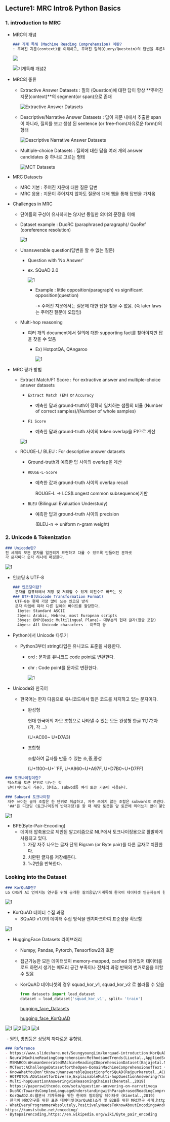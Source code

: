 ## Lecture1: MRC Intro& Python Basics

### 1. introduction to MRC

- MRC의 개념

  ```markdown
  ### 기계 독해 (Machine Reading Comprehension) 이란?
  : 주어진 지문(context)를 이해하고, 주어진 질의(Query/Questoin)의 답변을 추론하는 문제
  ```

  ![](https://user-images.githubusercontent.com/87477828/136885985-22ebf20e-cfa9-40b7-92e7-338bee4bcd01.png)

  ![기계독해 개념2](https://user-images.githubusercontent.com/87477828/136885992-547804d6-cbb8-48c7-a228-51fb2d5be9c8.png)

- MRC의 종류

  - Extractive Answer Datasets : 질의 (Question)에 대한 답이 항상 **주어진 지문(context)**의 segment(or span)으로 존재

    ![Extractive Answer Datasets](https://user-images.githubusercontent.com/87477828/136887032-af863cbf-2cc2-4c40-bb4d-45d977cd3b12.png)

  - Descriptive/Narrative Answer Datasets : 답이 지문 내에서 추출한 span이 아니라, 질의를 보고 생성 된 sentence (or free-from(자유로운 form))의 형태

    ![Descriptive Narrative Answer Datasets](https://user-images.githubusercontent.com/87477828/136887030-123b5de6-19ec-4275-a21c-5d2872b274d3.png)

  - Multiple-choice Datasets : 질의에 대한 답을 여러 개의 answer candidates 중 하나로 고르는 형태

    ![MCT Datasets](https://user-images.githubusercontent.com/87477828/136887034-305da3f7-3fce-413a-89f1-ca07f2f4ee36.png)

- MRC Datasets
  - MRC 기본 : 주어진 지문에 대한 질문 답변
  - MRC 응용 : 지문이 주어지지 않아도 질문에 대해 웹을 통해 답변을 가져옴

- Challenges in MRC

  - 단어들의 구성이 유사하지는 않지만 동일한 의미의 문장을 이해

  - Dataset example : DuoRC (paraphrased paragraph)/ QuoRef (coreference resolution)

    ![1](https://user-images.githubusercontent.com/87477828/136887583-63c6ead9-6add-4a39-99f3-59fe928d85ce.png)

  - Unanswerable question(답변을 할 수 없는 질문)

    - Question with 'No Answer'

    - ex. SQuAD 2.0

      ![1](https://user-images.githubusercontent.com/87477828/136887739-a47b5ecd-710c-4a14-9779-fdc0834e2173.png)

       - Example : little opposition(paragraph) vs significant opposition(question)

         -> 주어진 지문에서는 질문에 대한 답을 찾을 수 없음. (즉 later laws는 주어진 질문에 오답임)

  - Multi-hop reasoning

    - 여러 개의 document에서 질의에 대한 supporting fact를 찾아야지만 답을 찾을 수 있음

      - Ex) HotpotQA, QAngaroo

        ![1](https://user-images.githubusercontent.com/87477828/136888169-654ed89e-f375-448e-9696-ce7cfa7892be.png)

- MRC 평가 방법

  - Extract Match/F1 Score : For extractive answer and multiple-choice answer datasets

    - `Extract Match (EM)` or `Accuracy`
      - 예측한 답과 ground-truth이 정확히 일치하는 샘플의 비율 (Number of correct samples)/(Number of whole samples)

    - `F1 Score`
      - 예측한 답과 ground-truth 사이의 token overlap을 F1으로 계산

    ![1](https://user-images.githubusercontent.com/87477828/136888443-151be21f-172f-4a71-8060-e7e94e4627bd.png)

  - ROUGE-L/ BLEU : For descriptive answer datasets

    - Ground-truth과 예측한 답 사이의 overlap을 계산

    - `ROUGE-L-Score`

      - 예측한 값과 ground-truth 사이의 overlap recall

        ROUGE-L -> LCS(Longest common subsequence)기반

    - `BLEU` (Bilingual Evaluation Understudy)

      - 예측한 답과 ground-truth 사이의 precision

        (BLEU-n => uniform n-gram weight)



### 2. Unicode & Tokenization

```markdown
### Unicode란?
전 세계의 모든 문자를 일관되게 표현하고 다룰 수 있도록 만들어진 문자셋
각 문자마다 숫자 하나에 매핑한다.
```

![1](https://user-images.githubusercontent.com/87477828/136889106-b06899ab-c38b-402d-b920-14c31b19ceaf.png)

- 인코딩 & UTF-8

  ```markdown
  ### 인코딩이란?
   문자를 컴퓨터에서 저장 및 처리할 수 있게 이진수로 바꾸는 것
  ### UTF-8(Unicode Transformation Format)
   UTF-8는 현재 가장 많이 쓰는 인코딩 방식
   문자 타입에 따라 다른 길이의 바이트를 할당한다.
   	1byte: Standard ASCII
   	2byes: Arabic, Hebrew, most European scripts
   	3byes: BMP(Basic Multilingual Plane)- 대부분의 현대 글자(한글 포함)
   	4byes: All Unicode characters - 이모지 등
  ```

- Python에서 Unicode 다루기

  - Python3부터 string타입은 유니코드 표준을 사용한다.

    - ord : 문자를 유니코드 code point로 변환한다.

    - chr : Code point를 문자로 변환한다.

      ![1](https://user-images.githubusercontent.com/87477828/136889790-052961ca-e6f8-42d7-92c1-a7bae1951805.png)

- Unicode와 한국어

  - 한국어는 한자 다음으로 유니코드에서 많은 코드를 차지하고 있는 문자이다.

    - 완성형

      현대 한국어의 자모 조합으로 나타낼 수 있는 모든 완성형 한글 11,172자(가, 각 ...)

      (U+AC00~ U+D7A3)

    - 조합형

      조합하여 글자를 만들 수 있는 초,중,종성

      (U+1100~U+``FF, U+A960~U+A97F, U+D7B0~U+D7FF)

```markdown
### 토크나이징이란?
 텍스트를 토큰 단위로 나누는 것
 단어(띄어쓰기 기준), 형태소, subwod등 여러 토큰 기준이 사용된다.
 
### Subword 토크나이징
 자주 쓰이는 글자 조합은 한 단위로 취급하고, 자주 쓰이지 않는 조합은 subword로 쪼갠다.
 '##'은 디코딛 (토크나이징의 반대과정)을 할 때 해당 토큰을 앞 토큰에 띄어쓰기 없이 붙인다는 것을 뜻한다.
```

![1](https://user-images.githubusercontent.com/87477828/136890258-5a09c163-0749-4794-8b40-60a728c647de.png)

- BPE(Byte-Pair-Encoding)
  - 데이터 압축용으로 제안된 알고리즘으로 NLP에서 토크나이징용으로 활발하게 사용되고 있다.
    1. 가장 자주 나오는 글자 단위 Bigram (or Byte pair)를 다른 글자로 치환한다.
    2. 치환된 글자를 저장해둔다.
    3. 1~2번을 반복한다.

### Looking into the Dataset

```markdown
### KorQuAD란?
LG CNS가 AI 언어지능 연구를 위해 공개한 질의응답/기계독해 한국어 데이터셋 인공지능이 한국어 질문에 대한 답변을 하도록 필요한 학습 데이터셋
```

![1](https://user-images.githubusercontent.com/87477828/136890788-5a9c8033-6352-4fec-8ceb-8b2dec0742f7.png)



- KorQuAD 데이터 수집 과정
  - SQuAD v1.0의 데이터 수집 방식을 벤치마크하여 표준성을 확보함

![1](https://user-images.githubusercontent.com/87477828/136890914-d008365b-9d74-455b-a05e-b0c885673b67.png)

- HuggingFace Datasets 라이브러리

  - Numpy, Pandas, Pytorch, Tensorflow2와 호환

  - 접근가능한 모든 데이터셋이 memory-mapped, cached 되어있어 데이터를 로드 하면서 생기는 메모리 공간 부족이나 전처리 과정 반복의 번거로움을 피할 수 있음

  - KorQuAD 데이터셋의 경우 squad_kor_v1, squad_kor_v2 로 불러올 수 있음

    ```python
    from datasets import load_dataset
    dataset = load_dataset('squad_kor_v1', split= 'train')
    ```

    [hugging_face_Datasets](https://huggingface.co/docs/datasets/)

    [hugging_face_KorQuAD](https://huggingface.co/datasets?search=kor)

    

 ![1](https://user-images.githubusercontent.com/87477828/136891839-e7c6fee6-8eb9-4095-92f4-4c8cf86c3ef3.png)
![2](https://user-images.githubusercontent.com/87477828/136891841-6c0a8b94-718d-4057-95bd-229082377c63.png)
![3](https://user-images.githubusercontent.com/87477828/136891842-d2ed64af-bc0c-476e-9f52-a84b4384162a.png)
![4](https://user-images.githubusercontent.com/87477828/136891843-3a54406d-7bfd-4d34-b56c-bb126f515b1d.png)

​	-  원인, 방법등은 상당히 까다로운 유형임.

```markdown
### Reference
- https://www.slideshare.net/SeungyoungLim/korquad-introduction:KorQuADintroduction(LGCNS)
- NeuralMachineReadingComprehension:MethodsandTrends(Liuetal.,AppliedScience,2019)
- MSMARCO:AHumanGeneratedMAchineReadingCOmprehensionDataset(Bajajetal.NIPS2016)
- MCTest:AChallengeDatasetfortheOpen-DomainMachineComprehensionofText (Richardson,EMNLP2013)
- KnowWhatYouDon’tKnow:UnanswerableQuestionsforSQuAD(Rajpurkaretal.,ACL2018)
- HOTPOTQA:ADatasetforDiverse,ExplainableMulti-hopQuestionAnswering(Yangetal.,EMNLP2018)
- Multi-hopQuestionAnsweringviaReasoningChains(Chenetal.,2019)
- https://paperswithcode.com/sota/question-answering-on-narrativeqa
- DuoRC:TowardsComplexLanguageUnderstandingwithParaphrasedReadingComprehension(Sahaetal.,ACl2018)
- KorQuAD2.0:웹문서 기계독해를 위한 한국어 질의응답 데이터셋 (Kimetal.,2019)
- 한국어 MRC연구를 위한 표준 데이터셋(KorQuAD)소개 및 B2B를 위한 MRC연구 사례,https://tv.naver.com/v/5564630
- WhatEveryProgrammerAbsolutely,PositivelyNeedsToKnowAboutEncodingsAndCharacterSetsToWorkWithText,
https://kunststube.net/encoding/
- Bytepairencoding,https://en.wikipedia.org/wiki/Byte_pair_encoding
```

